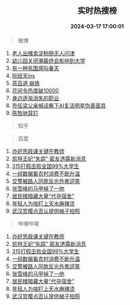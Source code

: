 <div align="center"><h2>实时热搜榜</h2><h4>2024-03-17 17:00:01</h4></div>

> 微博  

1. [老人出摊卖淀粉肠无人问津](https://s.weibo.com/weibo?q=%23%E8%80%81%E4%BA%BA%E5%87%BA%E6%91%8A%E5%8D%96%E6%B7%80%E7%B2%89%E8%82%A0%E6%97%A0%E4%BA%BA%E9%97%AE%E6%B4%A5%23&t=31&band_rank=1&Refer=top)<br />
2. [幼儿园关闭潮最终会影响到大学](https://s.weibo.com/weibo?q=%23%E5%B9%BC%E5%84%BF%E5%9B%AD%E5%85%B3%E9%97%AD%E6%BD%AE%E6%9C%80%E7%BB%88%E4%BC%9A%E5%BD%B1%E5%93%8D%E5%88%B0%E5%A4%A7%E5%AD%A6%23&t=31&band_rank=2&Refer=top)<br />
3. [有一种氛围感叫春天](https://s.weibo.com/weibo?q=%23%E6%9C%89%E4%B8%80%E7%A7%8D%E6%B0%9B%E5%9B%B4%E6%84%9F%E5%8F%AB%E6%98%A5%E5%A4%A9%23&t=31&band_rank=3&Refer=top)<br />
4. [阮经天ins](https://s.weibo.com/weibo?q=%E9%98%AE%E7%BB%8F%E5%A4%A9ins&t=31&band_rank=4&Refer=top)<br />
5. [茶百道 崩铁](https://s.weibo.com/weibo?q=%E8%8C%B6%E7%99%BE%E9%81%93%20%E5%B4%A9%E9%93%81&t=31&band_rank=5&Refer=top)<br />
6. [花间令热度破10000](https://s.weibo.com/weibo?q=%23%E8%8A%B1%E9%97%B4%E4%BB%A4%E7%83%AD%E5%BA%A6%E7%A0%B410000%23&t=31&band_rank=6&Refer=top)<br />
7. [身边逐渐消失的职业](https://s.weibo.com/weibo?q=%23%E8%BA%AB%E8%BE%B9%E9%80%90%E6%B8%90%E6%B6%88%E5%A4%B1%E7%9A%84%E8%81%8C%E4%B8%9A%23&t=31&band_rank=7&Refer=top)<br />
8. [乔任梁父亲喊话撕下AI复活明星伪善面具](https://s.weibo.com/weibo?q=%23%E4%B9%94%E4%BB%BB%E6%A2%81%E7%88%B6%E4%BA%B2%E5%96%8A%E8%AF%9D%E6%92%95%E4%B8%8BAI%E5%A4%8D%E6%B4%BB%E6%98%8E%E6%98%9F%E4%BC%AA%E5%96%84%E9%9D%A2%E5%85%B7%23&t=31&band_rank=8&Refer=top)<br />
9. [陈牧驰耳钉](https://s.weibo.com/weibo?q=%23%E9%99%88%E7%89%A7%E9%A9%B0%E8%80%B3%E9%92%89%23&t=31&band_rank=9&Refer=top)<br />

> 知乎  


> 百度  

1. [办好思政课关键在教师](https://www.baidu.com/s?wd=%E5%8A%9E%E5%A5%BD%E6%80%9D%E6%94%BF%E8%AF%BE%E5%85%B3%E9%94%AE%E5%9C%A8%E6%95%99%E5%B8%88&sa=fyb_news&rsv_dl=fyb_news)<br />
2. [凯特王妃“失踪” 密友透露新消息](https://www.baidu.com/s?wd=%E5%87%AF%E7%89%B9%E7%8E%8B%E5%A6%83%E2%80%9C%E5%A4%B1%E8%B8%AA%E2%80%9D+%E5%AF%86%E5%8F%8B%E9%80%8F%E9%9C%B2%E6%96%B0%E6%B6%88%E6%81%AF&sa=fyb_news&rsv_dl=fyb_news)<br />
3. [315打假击败全国99%大学生](https://www.baidu.com/s?wd=315%E6%89%93%E5%81%87%E5%87%BB%E8%B4%A5%E5%85%A8%E5%9B%BD99%25%E5%A4%A7%E5%AD%A6%E7%94%9F&sa=fyb_news&rsv_dl=fyb_news)<br />
4. [一组数据看农村消费不断升温](https://www.baidu.com/s?wd=%E4%B8%80%E7%BB%84%E6%95%B0%E6%8D%AE%E7%9C%8B%E5%86%9C%E6%9D%91%E6%B6%88%E8%B4%B9%E4%B8%8D%E6%96%AD%E5%8D%87%E6%B8%A9&sa=fyb_news&rsv_dl=fyb_news)<br />
5. [交警被路人同款反光外套逗笑](https://www.baidu.com/s?wd=%E4%BA%A4%E8%AD%A6%E8%A2%AB%E8%B7%AF%E4%BA%BA%E5%90%8C%E6%AC%BE%E5%8F%8D%E5%85%89%E5%A4%96%E5%A5%97%E9%80%97%E7%AC%91&sa=fyb_news&rsv_dl=fyb_news)<br />
6. [张雪峰的马甲掉了一地](https://www.baidu.com/s?wd=%E5%BC%A0%E9%9B%AA%E5%B3%B0%E7%9A%84%E9%A9%AC%E7%94%B2%E6%8E%89%E4%BA%86%E4%B8%80%E5%9C%B0&sa=fyb_news&rsv_dl=fyb_news)<br />
7. [居民楼暗藏大量“代孕宿舍”](https://www.baidu.com/s?wd=%E5%B1%85%E6%B0%91%E6%A5%BC%E6%9A%97%E8%97%8F%E5%A4%A7%E9%87%8F%E2%80%9C%E4%BB%A3%E5%AD%95%E5%AE%BF%E8%88%8D%E2%80%9D&sa=fyb_news&rsv_dl=fyb_news)<br />
8. [年轻人为啥盯上天水麻辣烫](https://www.baidu.com/s?wd=%E5%B9%B4%E8%BD%BB%E4%BA%BA%E4%B8%BA%E5%95%A5%E7%9B%AF%E4%B8%8A%E5%A4%A9%E6%B0%B4%E9%BA%BB%E8%BE%A3%E7%83%AB&sa=fyb_news&rsv_dl=fyb_news)<br />
9. [武汉赏樱点否认提供梯子拍照](https://www.baidu.com/s?wd=%E6%AD%A6%E6%B1%89%E8%B5%8F%E6%A8%B1%E7%82%B9%E5%90%A6%E8%AE%A4%E6%8F%90%E4%BE%9B%E6%A2%AF%E5%AD%90%E6%8B%8D%E7%85%A7&sa=fyb_news&rsv_dl=fyb_news)<br />

> 哔哩哔哩  

1. [办好思政课关键在教师](https://www.baidu.com/s?wd=%E5%8A%9E%E5%A5%BD%E6%80%9D%E6%94%BF%E8%AF%BE%E5%85%B3%E9%94%AE%E5%9C%A8%E6%95%99%E5%B8%88&sa=fyb_news&rsv_dl=fyb_news)<br />
2. [凯特王妃“失踪” 密友透露新消息](https://www.baidu.com/s?wd=%E5%87%AF%E7%89%B9%E7%8E%8B%E5%A6%83%E2%80%9C%E5%A4%B1%E8%B8%AA%E2%80%9D+%E5%AF%86%E5%8F%8B%E9%80%8F%E9%9C%B2%E6%96%B0%E6%B6%88%E6%81%AF&sa=fyb_news&rsv_dl=fyb_news)<br />
3. [315打假击败全国99%大学生](https://www.baidu.com/s?wd=315%E6%89%93%E5%81%87%E5%87%BB%E8%B4%A5%E5%85%A8%E5%9B%BD99%25%E5%A4%A7%E5%AD%A6%E7%94%9F&sa=fyb_news&rsv_dl=fyb_news)<br />
4. [一组数据看农村消费不断升温](https://www.baidu.com/s?wd=%E4%B8%80%E7%BB%84%E6%95%B0%E6%8D%AE%E7%9C%8B%E5%86%9C%E6%9D%91%E6%B6%88%E8%B4%B9%E4%B8%8D%E6%96%AD%E5%8D%87%E6%B8%A9&sa=fyb_news&rsv_dl=fyb_news)<br />
5. [交警被路人同款反光外套逗笑](https://www.baidu.com/s?wd=%E4%BA%A4%E8%AD%A6%E8%A2%AB%E8%B7%AF%E4%BA%BA%E5%90%8C%E6%AC%BE%E5%8F%8D%E5%85%89%E5%A4%96%E5%A5%97%E9%80%97%E7%AC%91&sa=fyb_news&rsv_dl=fyb_news)<br />
6. [张雪峰的马甲掉了一地](https://www.baidu.com/s?wd=%E5%BC%A0%E9%9B%AA%E5%B3%B0%E7%9A%84%E9%A9%AC%E7%94%B2%E6%8E%89%E4%BA%86%E4%B8%80%E5%9C%B0&sa=fyb_news&rsv_dl=fyb_news)<br />
7. [居民楼暗藏大量“代孕宿舍”](https://www.baidu.com/s?wd=%E5%B1%85%E6%B0%91%E6%A5%BC%E6%9A%97%E8%97%8F%E5%A4%A7%E9%87%8F%E2%80%9C%E4%BB%A3%E5%AD%95%E5%AE%BF%E8%88%8D%E2%80%9D&sa=fyb_news&rsv_dl=fyb_news)<br />
8. [年轻人为啥盯上天水麻辣烫](https://www.baidu.com/s?wd=%E5%B9%B4%E8%BD%BB%E4%BA%BA%E4%B8%BA%E5%95%A5%E7%9B%AF%E4%B8%8A%E5%A4%A9%E6%B0%B4%E9%BA%BB%E8%BE%A3%E7%83%AB&sa=fyb_news&rsv_dl=fyb_news)<br />
9. [武汉赏樱点否认提供梯子拍照](https://www.baidu.com/s?wd=%E6%AD%A6%E6%B1%89%E8%B5%8F%E6%A8%B1%E7%82%B9%E5%90%A6%E8%AE%A4%E6%8F%90%E4%BE%9B%E6%A2%AF%E5%AD%90%E6%8B%8D%E7%85%A7&sa=fyb_news&rsv_dl=fyb_news)<br />
